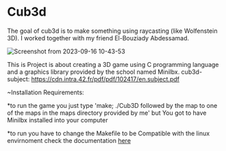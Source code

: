 # Cub3d
The goal of cub3d is to make something using raycasting (like Wolfenstein 3D).  I worked together with my friend El-Bouziady Abdessamad.

![Screenshot from 2023-09-16 10-43-53](https://github.com/justr0ma/1337-cub3d/assets/112334569/dd08b652-d3a7-48f8-af3b-4ec67beaf9f3)

This is Project is about creating a 3D game using C programming language and a graphics library provided by the school named Minilbx.
cub3d-subject: 
https://cdn.intra.42.fr/pdf/pdf/102417/en.subject.pdf

~Installation Requirements:

  *to run the game you just type 'make; ./Cub3D followed by the map to one of the maps in the maps directory provided by me' but You got to have Minilbx installed into your computer

  *to run you have to change the Makefile to be Compatible with the linux envirnoment check the documentation [here](https://harm-smits.github.io/42docs/libs/minilibx/getting_started.html)
